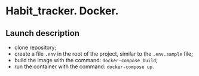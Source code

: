 # Habit_tracker. Docker.

## Launch description
- clone repository;
- create a file `.env` in the root of the project, similar to the `.env.sample` file;
- build the image with the command: `docker-compose build`;
- run the container with the command: `docker-compose up`.

